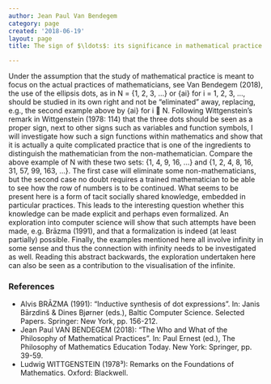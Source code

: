 ```yaml
---
author: Jean Paul Van Bendegem
category: page
created: '2018-06-19'
layout: page
title: The sign of $\ldots$: its significance in mathematical practice

---
```

Under the assumption that the study of mathematical practice is meant to focus on the actual practices of mathematicians, see Van Bendegem (2018), the use of the ellipsis dots, as in N = {1, 2, 3, …} or {ai} for i = 1, 2, 3, …, should be studied in its own right and not be “eliminated” away, replacing, e.g., the second example above by {ai} for i  N. Following Wittgenstein’s remark in Wittgenstein (1978: 114) that the three dots should be seen as a proper sign, next to other signs such as variables and function symbols, I will investigate how such a sign functions within mathematics and show that it is actually a quite complicated practice that is one of the ingredients to distinguish the mathematician from the non-mathematician. Compare the above example of N with these two sets: {1, 4, 9, 16, …} and {1, 2, 4, 8, 16, 31, 57, 99, 163, …}. The first case will eliminate some non-mathematicians, but the second case no doubt requires a trained mathematician to be able to see how the row of numbers is to be continued. What seems to be present here is a form of tacit socially shared knowledge, embedded in particular practices. This leads to the interesting question whether this knowledge can be made explicit and perhaps even formalized. An exploration into computer science will show that such attempts have been made, e.g. Brāzma (1991), and that a formalization is indeed (at least partially) possible. Finally, the examples mentioned here all involve infinity in some sense and thus the connection with infinity needs to be investigated as well. Reading this abstract backwards, the exploration undertaken here can also be seen as a contribution to the visualisation of the infinite.

### References

+ Alvis BRĀZMA (1991): “Inductive synthesis of dot expressions”. In: Janis Bārzdinš & Dines Bjørner (eds.), Baltic Computer Science. Selected Papers. Springer: New York, pp. 156-212.
+ Jean Paul VAN BENDEGEM (2018): “The Who and What of the Philosophy of Mathematical Practices”. In: Paul Ernest (ed.), The Philosophy of Mathematics Education Today. New York: Springer, pp. 39-59.
+ Ludwig WITTGENSTEIN (1978³): Remarks on the Foundations of Mathematics. Oxford: Blackwell. 

